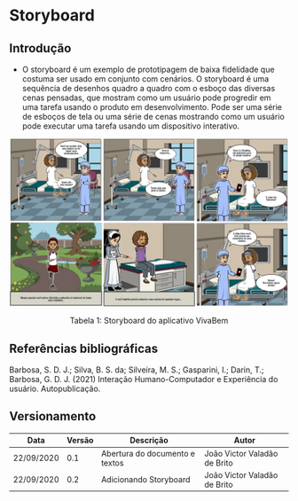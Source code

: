 # Storyboard

## Introdução

- O storyboard é um exemplo de prototipagem de baixa fidelidade que costuma ser usado em conjunto com cenários. O storyboard é uma sequência de desenhos quadro a quadro com o esboço das diversas cenas pensadas, que mostram como um usuário pode progredir em uma tarefa usando o produto em desenvolvimento. Pode ser uma série de esboços de tela ou uma série de cenas mostrando como um usuário pode executar uma tarefa usando um dispositivo interativo.

![VivaBem](./storyboardVivaBem.png)

<center>

<figcaption>Tabela 1: Storyboard do aplicativo VivaBem</figcaption>

</center>

## Referências bibliográficas

Barbosa, S. D. J.; Silva, B. S. da; Silveira, M. S.; Gasparini, I.; Darin, T.; Barbosa, G. D. J. (2021) Interação Humano-Computador e Experiência do usuário. Autopublicação.

## Versionamento

|Data|Versão|Descrição|Autor|
|--|--|--|--|
|22/09/2020| 0.1 | Abertura do documento e textos| João Victor Valadão de Brito |
|22/09/2020| 0.2 | Adicionando Storyboard| João Victor Valadão de Brito |